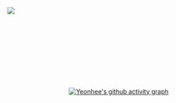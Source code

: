 <div align="center">
<br><br><br>

![Typing SVG](images/header.gif)

<br><br><br>

<div align=center>
    <a href="https://github.com/anuraghazra/github-readme-stats" title="Go to Source">
      <img align="left" width=407 src="https://github-readme-stats.vercel.app/api?username=hing9u&show_icons=true&theme=material-palenight&hide_border=true&bg_color=20232a&icon_color=E3E3E3A8&text_color=fff" />
    </a>
    <a href="https://github.com/denvercoder1/github-readme-streak-stats" title="Go to Source">
      <img align="right" width=407 src="http://github-readme-streak-stats.herokuapp.com?user=hing9u&theme=react&ring=C691E94D&fire=C691E9&sideNums=C691E9&currStreakNum=C691E9&sideLabels=FFFFFF&currStreakLabel=FFFFFF&dates=E3E3E3A8&hide_border=true" alt="" />
    </a>
</div>

<br><br><br><br><br><br><br><br><br>

[![Yeonhee's github activity graph](https://activity-graph.herokuapp.com/graph?username=hing9u&theme=react-dark&bg_color=20232a&hide_border=true&line=AB90E8&color=C691E9C9)](https://github.com/ashutosh00710/github-readme-activity-graph)

<br><br><br>
    
    
<!--
**hing9u/hing9u** is a ✨ _special_ ✨ repository because its `README.md` (this file) appears on your GitHub profile.

Here are some ideas to get you started:

- 🔭 I’m currently working on ...
- 🌱 I’m currently learning ...
- 👯 I’m looking to collaborate on ...
- 🤔 I’m looking for help with ...
- 💬 Ask me about ...
- 📫 How to reach me: ...
- 😄 Pronouns: ...
- ⚡ Fun fact: ...
  -->

  </div>
